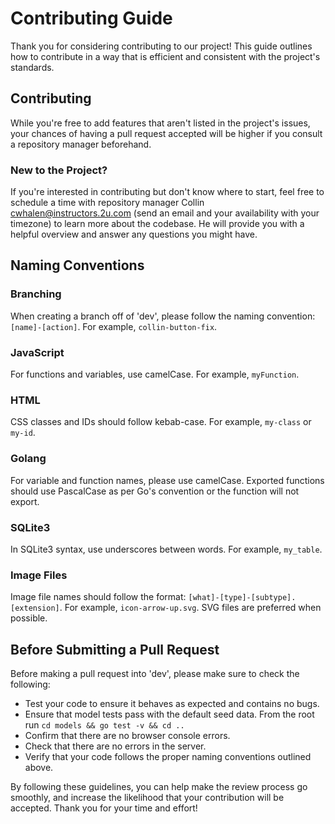 # Contributing Guide

Thank you for considering contributing to our project! This guide outlines how to contribute in a way that is efficient and consistent with the project's standards.

## Contributing

While you're free to add features that aren't listed in the project's issues, your chances of having a pull request accepted will be higher if you consult a repository manager beforehand.

### New to the Project?

If you're interested in contributing but don't know where to start, feel free to schedule a time with repository manager Collin cwhalen@instructors.2u.com (send an email and your availability with your timezone) to learn more about the codebase. He will provide you with a helpful overview and answer any questions you might have.

## Naming Conventions

### Branching

When creating a branch off of 'dev', please follow the naming convention: `[name]-[action]`. For example, `collin-button-fix`.

### JavaScript

For functions and variables, use camelCase. For example, `myFunction`.

### HTML

CSS classes and IDs should follow kebab-case. For example, `my-class` or `my-id`.

### Golang

For variable and function names, please use camelCase. Exported functions should use PascalCase as per Go's convention or the function will not export.

### SQLite3

In SQLite3 syntax, use underscores between words. For example, `my_table`.

### Image Files

Image file names should follow the format: `[what]-[type]-[subtype].[extension]`. For example, `icon-arrow-up.svg`. SVG files are preferred when possible.

## Before Submitting a Pull Request

Before making a pull request into 'dev', please make sure to check the following:

- Test your code to ensure it behaves as expected and contains no bugs.
- Ensure that model tests pass with the default seed data. From the root run ``` cd models && go test -v && cd .. ```
- Confirm that there are no browser console errors.
- Check that there are no errors in the server.
- Verify that your code follows the proper naming conventions outlined above.

By following these guidelines, you can help make the review process go smoothly, and increase the likelihood that your contribution will be accepted. Thank you for your time and effort!


